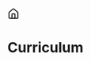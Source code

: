 [<svg xmlns="http://www.w3.org/2000/svg" width="24" height="24" viewBox="0 0 24 24" fill="none" stroke="currentColor" stroke-width="2" stroke-linecap="round" stroke-linejoin="round" class="lucide lucide-house"><path d="M15 21v-8a1 1 0 0 0-1-1h-4a1 1 0 0 0-1 1v8"/><path d="M3 10a2 2 0 0 1 .709-1.528l7-5.999a2 2 0 0 1 2.582 0l7 5.999A2 2 0 0 1 21 10v9a2 2 0 0 1-2 2H5a2 2 0 0 1-2-2z"/></svg>](index.md)
# Curriculum
